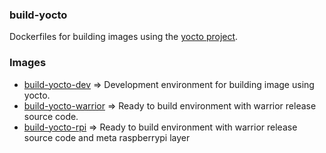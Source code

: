### build-yocto

Dockerfiles for building images using the [yocto project](https://www.yoctoproject.org/).

### Images

- [build-yocto-dev](build-yocto-dev/) => Development environment for building image using yocto.
- [build-yocto-warrior](build-yocto-warrior/) => Ready to build environment with warrior release source code.
- [build-yocto-rpi](build-yocto-rpi/) => Ready to build environment with warrior release source code and meta raspberrypi layer
